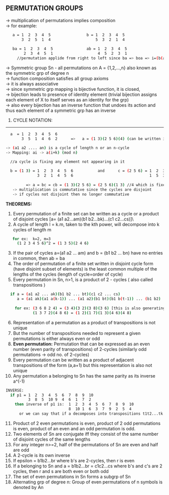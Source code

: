 PERMUTATION GROUPS
--

-> multiplication of permutations implies composition \
-> for example:
```sh
   a = 1  2  3  4  5                b = 1  2  3  4  5
       3  2  5  1  4                    5  3  2  1  4
   
   ba = 1  2  3  4  5               ab = 1  2  3  4  5
        2  3  4  5  1                    4  5  2  3  1
     //permutation applide from right to left since ba => boa => i=(b(a(i)))
```
-> Symmetric group Sn - all permutations on A = {1,2,...,n} also known as the symmetric grp of degree n\
-> function composition satisfies all group axioms\
-> it is always associative\
-> since symmetric grp mapping is bijective function, it is closed,\
-> bijection leads to presence of identity element (trivial bijection assigns each element of X to itself serves as an identity for the grp)\
-> also every bijection has an inverse function that undoes its action and thus each element of a symmetric grp has an inverse 
  
1. CYCLE NOTATION:
---
  ```sh
    a  = 1  2  3  4  5  6
         3  5  1  4  6  2      =>   a = (1 3)(2 5 6)(4) (can be written in any order)
  
  -> (a1 a2 .... an) is a cycle of length n or an n-cycle
  -> Mapping: ai -> a(i+k) (mod n)
  
    //a cycle is fixing any element not appearing in it
    
    b = (1 3) = 1  2  3  4  5  6           and      c = (2 5 6) = 1  2  3  4  5  6
                3  2  1  4  5  6                                  1  5  3  4  6  2
     
           => a = bc = cb = (1 3)(2 5 6) = (2 5 6)(1 3) //4 which is fixed no longer appears
     -> multiplication is commutative since the cycles are disjoint
     -> if cycles not disjoint then no longer commutative
  ```
  
  **THEOREMS:**
  
  1. Every permutation of a finite set can be written as a cycle or a product of disjoint cycles [a= (a1 a2...am)(b1 b2...bk)...(c1 c2...cs)]\
  2. A cycle of length l = k.m, taken to the kth power, will decompose into k cycles of length m
  ```sh
     for ex:  k=2, m=3
       (1 2 3 4 5 6)^2 = (1 3 5)(2 4 6)
  ```
  3. If the pair of cycles a=(a1 a2 ... am) and b = (b1 b2 ... bn) have no entries in common, then ab = ba
  4. The order of permutation of a finite set written in disjoint cycle form (have disjoint subset of elements) is the least common multiple of the lengths of the cycles (length of cycle=order of cycle)
  5. Every permutation in Sn, n>1, is a product of 2 - cycles ( also called transpositions )
  ```sh
    if a = (a1 a2 ... ak)(b1 b2 ... bt)(c1 c2 ... cs)
       a = (a1 ak)(a1 a(k-1)) ... (a1 a2)(b1 bt)(b1 b(t-1)) ... (b1 b2) ... (c1 cs)(c1 c(s-1))...(c1 c2)
      
      for ex: (3 6 8 2 4) = (3 4)(3 2)(3 8)(3 6) [this is also generating elements for the given Sn]
              (1 3 7 2)(4 8 6) = (1 2)(1 7)(1 3)(4 6)(4 8)
  ```
  6. Representation of a permutation as a product of transpositions is not unique
  7. But the number of transpositions needed to represent a given permutations is either always even or odd
  8. **Even permutation:** Permutation that can be expressed as an even number (even parity of transpositions) of 2-cycles (similarly odd permutations -> odd no. of 2-cycles)
  9. Every permutation can be written as a product of adjacent transpositions of the form (a,a+1) but this representation is also not unique
  10. Any permutation a belonging to Sn has the same parity as its inverse a^(-1)
  ```sh
  INVERSE:
    if p1 = 1  2  3  4  5  6  7  8  9  10
            3  8  5  10 9  4  6  1  7  2
      then inverse of p1 is:  1  2  3  4  5  6  7  8  9  10
                              8  10 1  6  3  7  9  2  5  4
        or we can say that if a decomposes into transpositions t1t2...tk then we have a^(-1) = tk....t2t1
  ```
  11. Product of 2 even permutations is even, product of 2 odd permutations is even, product of an even and an odd permutation is odd.
  12. Two elements of Sn are conjugate iff they consist of the same number of disjoint cycles of the same lengths
  13. For any integer n>=2, half of the permutations of Sn are even and half are odd
  14. A 2-cycle is its own inverse
  15. If epsilon = b1b2...br where b's are 2-cycles, then r is even
  16. If a belonging to Sn and a = b1b2...br = c1c2...cs where b's and c's are 2 cycles, then r and s are both even or both odd
  17. The set of even permutations in Sn forms a subgrp of Sn
  18. Alternating grp of degree n: Group of even permutations of n symbols is denoted by An

        
  
  
